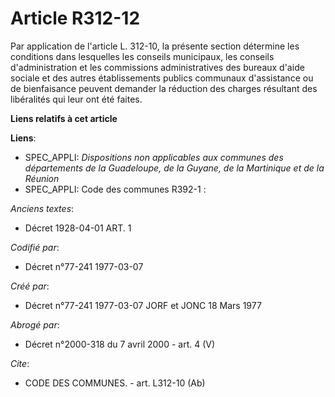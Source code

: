 # Article R312-12

Par application de l'article L. 312-10, la présente section détermine les conditions dans lesquelles les conseils municipaux,
les conseils d'administration et les commissions administratives des bureaux d'aide sociale et des autres établissements
publics communaux d'assistance ou de bienfaisance peuvent demander la réduction des charges résultant des libéralités qui
leur ont été faites.

**Liens relatifs à cet article**

**Liens**:

  - SPEC_APPLI: *Dispositions non applicables aux communes des départements de la Guadeloupe, de la Guyane, de la Martinique et de la Réunion*
  - SPEC_APPLI: Code des communes R392-1 :

_Anciens textes_:

  - Décret  1928-04-01 ART. 1

_Codifié par_:

  - Décret n°77-241 1977-03-07

_Créé par_:

  - Décret n°77-241 1977-03-07 JORF et JONC 18 Mars 1977

_Abrogé par_:

  - Décret n°2000-318 du 7 avril 2000 - art. 4 (V)

_Cite_:

  - CODE DES COMMUNES. - art. L312-10 (Ab)
